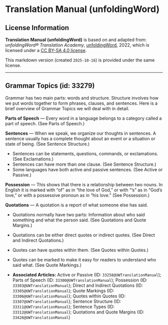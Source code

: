 # Translation Manual (unfoldingWord)

## License Information

**Translation Manual (unfoldingWord)** is based on and adapted from: _unfoldingWord® Translation Academy_, [unfoldingWord](https://unfoldingword.org/utw), 2022, which is licensed under a [CC BY-SA 4.0 license](https://creativecommons.org/licenses/by-sa/4.0/legalcode.en).

This markdown version (created `2025-10-16`) is provided under the same license.



--------------------------------

## Grammar Topics (id: 33279)

Grammar has two main parts: words and structure. Structure involves how we put words together to form phrases, clauses, and sentences. Here is a brief overview of Grammar Topics we will deal with in detail.

**Parts of Speech** — Every word in a language belongs to a category called a part of speech. (See Parts of Speech.)

**Sentences** — When we speak, we organize our thoughts in sentences. A sentence usually has a complete thought about an event or a situation or state of being. (See Sentence Structure.)

* Sentences can be statements, questions, commands, or exclamations. (See Exclamations.)
* Sentences can have more than one clause. (See Sentence Structure.)
* Some languages have both active and passive sentences. (See Active or Passive.)

**Possession** — This shows that there is a relationship between two nouns. In English it is marked with “of” as in “the love of God,” or with “’s” as in “God’s love,” or with a possessive pronoun as in “his love.” (See Possession.)

**Quotations** — A quotation is a report of what someone else has said.

* Quotations normally have two parts: Information about who said something and what the person said. (See Quotations and Quote Margins.)
* Quotations can be either direct quotes or indirect quotes. (See Direct and Indirect Quotations.)
* Quotes can have quotes within them. (See Quotes within Quotes.)
* Quotes can be marked to make it easy for readers to understand who said what. (See Quote Markings.)

* **Associated Articles:** Active or Passive (ID: `33258@UWTranslationManual`); Parts of Speech (ID: `33300@UWTranslationManual`); Possession (ID: `33303@UWTranslationManual`); Direct and Indirect Quotations (ID: `33305@UWTranslationManual`); Quote Markings (ID: `33306@UWTranslationManual`); Quotes within Quotes (ID: `33307@UWTranslationManual`); Sentence Structure (ID: `33311@UWTranslationManual`); Sentence Types (ID: `33312@UWTranslationManual`); Quotations and Quote Margins (ID: `33426@UWTranslationManual`)

